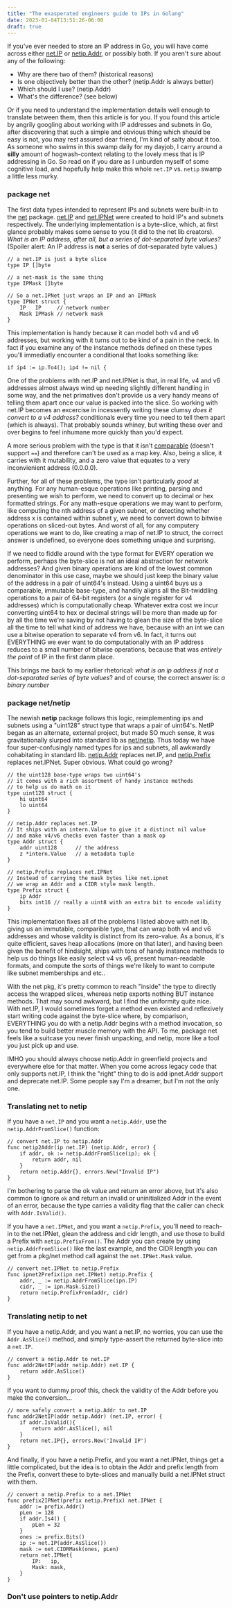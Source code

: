 ```yaml
---
title: "The exasperated engineers guide to IPs in Golang"
date: 2023-01-04T13:51:26-06:00
draft: true
---
```


If you've ever needed to store an IP address in Go, you will have come across either [net.IP](https://pkg.go.dev/net#IP) or [netip.Addr](https://pkg.go.dev/net/netip#Addr), or possibly both. If you aren't sure about any of the following:

 * Why are there two of them? (historical reasons)
 * Is one objectively better than the other? (netip.Addr is always better)
 * Which should I use? (netip.Addr)
 * What's the difference? (see below)

Or if you need to understand the implementation details well enough to translate between them, then this article is for you. If you found this article by angrily googling about working with IP addresses and subnets in Go, after discovering that such a simple and obvious thing which should be easy is not, you may rest assured dear friend, I'm kind of salty about it too. As someone who swims in this swamp daily for my dayjob, I carry around a **silly** amount of hogwash-context relating to the lovely mess that is IP addressing in Go. So read on if you dare as I unburden myself of some cognitive load, and hopefully help make this whole `net.IP` vs. `netip` swamp a little less murky.

### package net

The first data types intended to represent IPs and subnets were built-in to the [net](https://pkg.go.dev/net) package. [net.IP](https://pkg.go.dev/net#IP) and [net.IPNet](https://pkg.go.dev/net#IPNet) were created to hold IP's and subnets respectively. The underlying implementation is a byte-slice, which, at first glance probably makes some sense to you (it did to the net lib creators). _What is an IP address, after all, but a series of dot-separated byte values?_ (Spoiler alert: An IP address is **not** a series of dot-separated byte values.)

```
// a net.IP is just a byte slice
type IP []byte

// a net-mask is the same thing
type IPMask []byte

// So a net.IPNet just wraps an IP and an IPMask
type IPNet struct {
	IP   IP     // network number
	Mask IPMask // network mask
}
```
This implementation is handy because it can model both v4 and v6 addresses, but working with it turns out to be kind of a pain in the neck. In fact if you examine any of the instance methods defined on these types you'll immediatly encounter a conditional that looks something like:

```
if ip4 := ip.To4(); ip4 != nil {

```

One of the problems with net.IP and net.IPNet is that, in real life, v4 and v6 addresses almost always wind up needing slightly different handling in some way, and the net primatives don't provide us a very handy means of telling them apart once our value is packed into the slice. So working with net.IP becomes an excercise in incessently writing these clumsy _does it convert to a v4 address?_ conditionals every time you need to tell them apart (which is always). That probably sounds whiney, but writing these over and over begins to feel inhumane more quickly than you'd expect. 

A more serious problem with the type is that it isn't [comparable](https://go.dev/ref/spec#Comparison_operators) (doesn't support `==`) and therefore can't be used as a map key. Also, being a slice, it carries with it mutability, and a zero value that equates to a very inconvienient address (0.0.0.0). 

Further, for all of these problems, the type isn't particularly _good_ at anything. For any human-esque operations like printing, parsing and presenting we wish to perform, we need to convert up to decimal or hex formatted strings. For any math-esque operations we may want to perform, like computing the nth address of a given subnet, or detecting whether address x is contained within subnet y, we need to convert down to bitwise operations on sliced-out bytes. And worst of all, for any computery operations we want to do, like creating a map of net.IP to struct, the correct answer is undefined, so everyone does something unique and surprisng.

If we need to fiddle around with the type format for EVERY operation we perform, perhaps the byte-slice is not an ideal abstraction for network addresses? And given binary operations are kind of the lowest common denominator in this use case, maybe we should just keep the binary value of the address in a pair of uint64's instead. Using a uint64 buys us a comparable, immutable base-type, and handily aligns all the Bit-twiddling operations to a pair of 64-bit registers (or a single register for v4 addresses) which is computationally cheap. Whatever extra cost we incur converting uint64 to hex or decimal strings will be more than made up for by all the time we're saving by not having to glean the size of the byte-slice all the time to tell what kind of address we have, because with an int we can use a bitwise operation to separate v4 from v6. In fact, it turns out EVERYTHING we ever want to do computationally with an IP address reduces to a small number of bitwise operations, because that was _entirely the point_ of IP in the first danm place.

This brings me back to my earlier rhetorical: _what is an ip address if not a dot-separated series of byte values_? and of course, the correct answer is: _a binary number_

### package net/netip

The newish **netip** package follows this logic, reimplementing ips and subnets using a "uint128" struct type that wraps a pair of uint64's. NetIP began as an alternate, external project, but made SO much sense, it was gravitationally slurped into standard lib as [net/netip](https://pkg.go.dev/net/netip). Thus today we have four super-confusingly named types for ips and subnets, all awkwardly cohabitating in standard lib. [netip.Addr](https://pkg.go.dev/net/netip#Addr) replaces net.IP, and [netip.Prefix](https://pkg.go.dev/net/netip#Prefix) replaces net.IPNet. Super obvious. What could go wrong?

```
// the uint128 base-type wraps two uint64's
// it comes with a rich assortment of handy instance methods 
// to help us do math on it
type uint128 struct {
	hi uint64
	lo uint64
}

// netip.Addr replaces net.IP
// It ships with an intern.Value to give it a distinct nil value
// and make v4/v6 checks even faster than a mask op 
type Addr struct {
	addr uint128      // the address
	z *intern.Value   // a metadata tuple
}

// netip.Prefix replaces net.IPNet
// Instead of carrying the mask bytes like net.ipnet
// we wrap an Addr and a CIDR style mask length. 
type Prefix struct {
	ip Addr
	bits int16 // really a uint8 with an extra bit to encode validity
}
```

This implementation fixes all of the problems I listed above with net lib, giving us an immutable, comparible type, that can wrap both v4 and v6 addresses and whose validity is distinct from its zero-value. As a bonus, it's quite efficient, saves heap allocations (more on that later), and having been given the benefit of hindsight, ships with tons of handy instance methods to help us do things like easily select v4 vs v6, present human-readable formats, and compute the sorts of things we're likely to want to compute like subnet memberships and etc..

With the net pkg, it's pretty common to reach "inside" the type to directly access the wrapped slices, whereas netip exports nothing BUT instance methods. That may sound awkward, but I find the uniformity quite nice. With net.IP, I would sometimes forget a method even existed and reflexively start writing code against the byte-slice where, by comparison, EVERYTHING you do with a netip.Addr begins with a method invocation, so you tend to build better muscle memory with the API. To me, package net feels like a suitcase you never finish unpacking, and netip, more like a tool you just pick up and use.

IMHO you should always choose netip.Addr in greenfield projects and everywhere else for that matter. When you come across legacy code that only supports net.IP, I think the "right" thing to do is add ipnet.Addr support and deprecate net.IP. Some people say I'm a dreamer, but I'm not the only one.

### Translating net to netip

If you have a `net.IP` and you want a `netip.Addr`, use the `netip.AddrFromSlice()` function:

```
// convert net.IP to netip.Addr
func netip2Addr(ip net.IP) (netip.Addr, error) {
	if addr, ok := netip.AddrFromSlice(ip); ok {
		return addr, nil
	}
	return netip.Addr{}, errors.New("Invalid IP")
}
```
I'm bothering to parse the ok value and return an error above, but it's also common to ignore `ok` and return an invalid or uninitialized Addr in the event of an error, because the type carries a validity flag that the caller can check with `Addr.IsValid()`.

If you have a `net.IPNet`, and you want a `netip.Prefix`, you'll need to reach-in to the net.IPNet, glean the address and cidr length, and use those to build a Prefix with `netip.PrefixFrom()`. The Addr you can create by using `netip.AddrFromSlice()` like the last example, and the CIDR length you can get from a pkg/net method call against the `net.IPNet.Mask` value.

```
// convert net.IPNet to netip.Prefix
func ipnet2Prefix(ipn net.IPNet) netip.Prefix {
    addr, _ := netip.AddrFromSlice(ipn.IP)
    cidr, _ := ipn.Mask.Size()
    return netip.PrefixFrom(addr, cidr)
}
```

### Translating netip to net

If you have a netip.Addr, and you want a net.IP, no worries, you can use the `Addr.AsSlice()` method, and simply type-assert the returned byte-slice into a `net.IP`.

```
// convert a netip.Addr to net.IP
func addr2NetIP(addr netip.Addr) net.IP {
    return addr.AsSlice()
}
```
If you want to dummy proof this, check the validity of the Addr before you make the conversion...

```
// more safely convert a netip.Addr to net.IP
func addr2NetIP(addr netip.Addr) (net.IP, error) {
    if addr.IsValid(){
        return addr.AsSlice(), nil
    }
    return net.IP{}, errors.New('Invalid IP')
}
```

And finally, if you have a netip.Prefix, and you want a net.IPNet, things get a little complicated, but the idea is to obtain the Addr and prefix length from the Prefix, convert these to byte-slices and manually build a net.IPNet struct with them.

```
// convert a netip.Prefix to a net.IPNet
func prefix2IPNet(prefix netip.Prefix) net.IPNet {
    addr := prefix.Addr()
    pLen := 128
    if addr.Is4() {
        pLen = 32
    }
    ones := prefix.Bits()
    ip := net.IP(addr.AsSlice())
    mask := net.CIDRMask(ones, pLen)
    return net.IPNet{
        IP:   ip,
        Mask: mask,
    }
}
```

### Don't use pointers to netip.Addr
